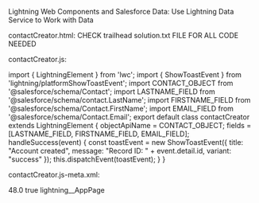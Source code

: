 
Lightning Web Components and Salesforce Data:  Use Lightning Data Service to Work with Data


contactCreator.html: 
CHECK trailhead solution.txt FILE FOR ALL CODE NEEDED

contactCreator.js:

import { LightningElement } from 'lwc';
import { ShowToastEvent } from 'lightning/platformShowToastEvent';
import CONTACT_OBJECT from '@salesforce/schema/Contact';
import LASTNAME_FIELD from '@salesforce/schema/contact.LastName';
import FIRSTNAME_FIELD from '@salesforce/schema/Contact.FirstName';
import EMAIL_FIELD from '@salesforce/schema/Contact.Email';
export default class contactCreator extends LightningElement {
    objectApiName = CONTACT_OBJECT;
    fields = [LASTNAME_FIELD, FIRSTNAME_FIELD, EMAIL_FIELD];
    handleSuccess(event) {
        const toastEvent = new ShowToastEvent({
            title: "Account created",
            message: "Record ID: " + event.detail.id,
            variant: "success"
        });
        this.dispatchEvent(toastEvent);
    }
}


contactCreator.js-meta.xml:


<?xml version="1.0" encoding="UTF-8"?>
<LightningComponentBundle xmlns="http://soap.sforce.com/2006/04/metadata">
    <apiVersion>48.0</apiVersion>
    <isExposed>true</isExposed>
    <targets>
        <target>lightning__AppPage</target>
    </targets>
</LightningComponentBundle>
